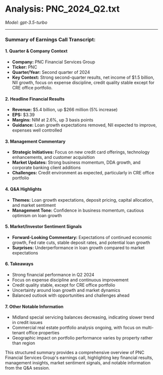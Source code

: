 # Analysis: PNC_2024_Q2.txt

*Model: gpt-3.5-turbo*

---

### Summary of Earnings Call Transcript:

#### 1. **Quarter & Company Context**
   - **Company:** PNC Financial Services Group
   - **Ticker:** PNC
   - **Quarter/Year:** Second quarter of 2024
   - **Key Context:** Strong second-quarter results, net income of $1.5 billion, NII growth, focus on expense discipline, credit quality stable except for CRE office portfolio.

#### 2. **Headline Financial Results**
   - **Revenue:** $5.4 billion, up $266 million (5% increase)
   - **EPS:** $3.39
   - **Margins:** NIM at 2.6%, up 3 basis points
   - **Guidance:** Loan growth expectations removed, NII expected to improve, expenses well controlled

#### 3. **Management Commentary**
   - **Strategic Initiatives:** Focus on new credit card offerings, technology enhancements, and customer acquisition
   - **Market Updates:** Strong business momentum, DDA growth, and corporate banking client additions
   - **Challenges:** Credit environment as expected, particularly in CRE office portfolio

#### 4. **Q&A Highlights**
   - **Themes:** Loan growth expectations, deposit pricing, capital allocation, and market sentiment
   - **Management Tone:** Confidence in business momentum, cautious optimism on loan growth

#### 5. **Market/Investor Sentiment Signals**
   - **Forward-Looking Commentary:** Expectations of continued economic growth, Fed rate cuts, stable deposit rates, and potential loan growth
   - **Surprises:** Underperformance in loan growth compared to market expectations

#### 6. **Takeaways**
   - Strong financial performance in Q2 2024
   - Focus on expense discipline and continuous improvement
   - Credit quality stable, except for CRE office portfolio
   - Uncertainty around loan growth and market dynamics
   - Balanced outlook with opportunities and challenges ahead

#### 7. **Other Notable Information**
   - Midland special servicing balances decreasing, indicating slower trend in credit issues
   - Commercial real estate portfolio analysis ongoing, with focus on multi-tenant office properties
   - Geographic impact on portfolio performance varies by property rather than region

This structured summary provides a comprehensive overview of PNC Financial Services Group's earnings call, highlighting key financial results, management insights, market sentiment signals, and notable information from the Q&A session.